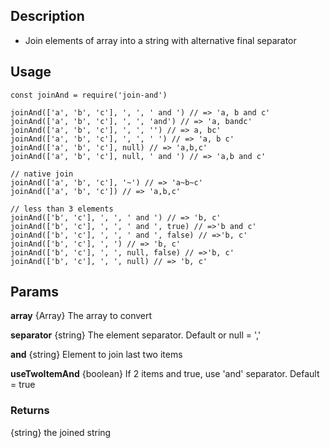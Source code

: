 
## Description
 - Join elements of array into a string with alternative final separator 
## Usage

```
const joinAnd = require('join-and')

joinAnd(['a', 'b', 'c'], ', ', ' and ') // => 'a, b and c'
joinAnd(['a', 'b', 'c'], ', ', 'and') // => 'a, bandc'
joinAnd(['a', 'b', 'c'], ', ', '') // => a, bc'
joinAnd(['a', 'b', 'c'], ', ', ' ') // => 'a, b c'
joinAnd(['a', 'b', 'c'], null) // => 'a,b,c'
joinAnd(['a', 'b', 'c'], null, ' and ') // => 'a,b and c'

// native join
joinAnd(['a', 'b', 'c'], '~') // => 'a~b~c'
joinAnd(['a', 'b', 'c']) // => 'a,b,c'

// less than 3 elements
joinAnd(['b', 'c'], ', ', ' and ') // => 'b, c'
joinAnd(['b', 'c'], ', ', ' and ', true) // =>'b and c'
joinAnd(['b', 'c'], ', ', ' and ', false) // =>'b, c'
joinAnd(['b', 'c'], ', ') // => 'b, c'
joinAnd(['b', 'c'], ', ', null, false) // =>'b, c'
joinAnd(['b', 'c'], ', ', null) // => 'b, c'
```

## Params

 **array** {Array} The array to convert

 **separator** {string} The element separator.  Default or null = ','

 **and** {string} Element to join last two items

 **useTwoItemAnd** {boolean} If 2 items and true, use 'and' separator.  Default = true

### Returns

  {string} the joined string
